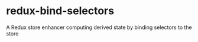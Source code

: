 # redux-bind-selectors
A Redux store enhancer computing derived state by binding selectors to the store
